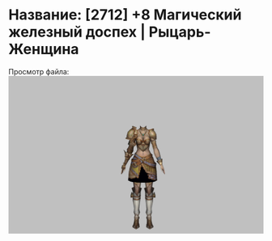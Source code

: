 # Название: [2712] +8 Магический железный доспех | Рыцарь-Женщина

Просмотр файла:
![p010004.png](p010004.png)